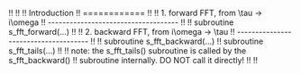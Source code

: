 !!
!!
!! Introduction
!! ============
!!
!! 1. forward FFT, from \tau -> i\omega
!! ------------------------------------
!!
!! subroutine s_fft_forward(...)
!!
!! 2. backward FFT, from i\omega -> \tau
!! -------------------------------------
!!
!! subroutine s_fft_backward(...)
!! subroutine s_fft_tails(...)
!!
!! note: the s_fft_tails() subroutine is called by the s_fft_backward()
!! subroutine internally. DO NOT call it directly!
!!
!!
